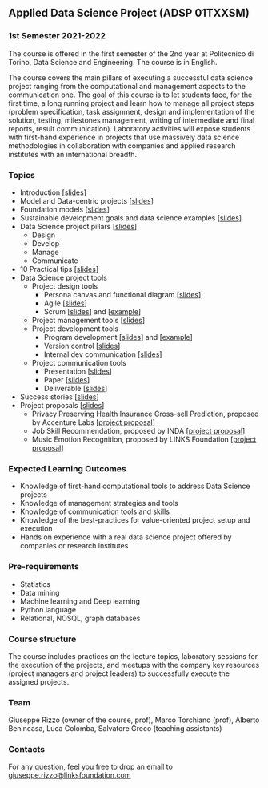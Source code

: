 ## Applied Data Science Project (ADSP 01TXXSM) 

### 1st Semester 2021-2022

The course is offered in the first semester of the 2nd year at Politecnico di Torino, Data Science and Engineering. The course is in English. 

The course covers the main pillars of executing a successful data science project ranging from the computational and management aspects to the communication one.
The goal of this course is to let students face, for the first time, a long running project and learn how to manage all project steps (problem specification, task assignment, design and implementation of the solution, testing, milestones management, writing of intermediate and final reports, result communication).
Laboratory activities will expose students with first-hand experience in projects that use massively data science methodologies in collaboration with companies and applied research institutes with an international breadth.


### Topics

- Introduction [[slides](https://adsp-polito.github.io/2021/L1%20-%20ADSP%20-%20Intro.pdf)]
- Model and Data-centric projects [[slides](https://adsp-polito.github.io/2021/L2%20-%20ADSP%20-%20Model%20&%20Data%20centric.pdf)]
- Foundation models [[slides](https://adsp-polito.github.io/2021/L3%20-%20ADSP%20-%20Foundation%20models.pdf)]
- Sustainable development goals and data science examples [[slides](https://adsp-polito.github.io/2021/L4%20-%20ADSP%20-%20SGDs%20and%20data%20science%20project%20examples.pdf)]
- Data Science project pillars [[slides](https://adsp-polito.github.io/2021/L5%20-%20ADSP%20-%20Pillars.pdf)] 
  - Design 
  - Develop
  - Manage
  - Communicate
- 10 Practical tips [[slides](https://adsp-polito.github.io/2021/L6%20-%20ADSP%20-%2010%20practical%20tips.pdf)]
- Data Science project tools
  - Project design tools
    - Persona canvas and functional diagram [[slides](https://adsp-polito.github.io/2021/L7%20-%20ADSP%20-%20Project%20design%20tools.pdf)]
    - Agile [[slides](https://adsp-polito.github.io/2021/L8%20-%20ADSP%20-%20AgileSwDev.pdf)]
    - Scrum [[slides](https://adsp-polito.github.io/2021/L10%20-%20ADSP%20-%20Scrum.pdf)] and [[example](https://adsp-polito.github.io/2021/OfficeQueueManagement.pdf)]   
  - Project management tools [[slides](https://adsp-polito.github.io/2021/L9%20-%20ADSP%20-%20Project%20management%20tools.pdf)]
  - Project development tools 
    - Program development [[slides](https://adsp-polito.github.io/2021/L11%20-%20ADSP%20-%20Project%20development%20tools%20I.pdf)] and [[example](Simple%20Sentiment%20Analysis.ipynb)] 
    - Version control [[slides](https://adsp-polito.github.io/2021/L12%20-%20ADSP%20-%20Project%20development%20tools%20II.pdf)]
    - Internal dev communication [[slides](https://adsp-polito.github.io/2021/L13%20-%20ADSP%20-%20Project%20development%20tools%20III.pdf)]
  - Project communication tools
    - Presentation [[slides](https://adsp-polito.github.io/2021/L16%20-%20ADSP%20-%20Project%20communication%20tools%20I.pdf)]
    - Paper [[slides](https://adsp-polito.github.io/2021/L17%20-%20ADSP%20-%20Project%20communication%20tools%20II.pdf)]
    - Deliverable [[slides](https://adsp-polito.github.io/2021/L18%20-%20ADSP%20-%20Project%20communication%20tools%20III.pdf)]
- Success stories [[slides](https://adsp-polito.github.io/2021/L19%20-%20ADSP%20-%20Success%20stories.pdf)]
- Project proposals [[slides](https://adsp-polito.github.io/2021/L20%20-%20ADSP%20-%20Project%20proposals.pdf)]
    - Privacy Preserving Health Insurance Cross-sell Prediction, proposed by Accenture Labs [[project proposal](https://adsp-polito.github.io/2021/Accenture%20Labs%20_ADSP.pdf)]
    - Job Skill Recommendation, proposed by INDA [[project proposal](https://adsp-polito.github.io/2021/INDA_ADSP.pdf)]
    - Music Emotion Recognition, proposed by LINKS Foundation [[project proposal](https://adsp-polito.github.io/2021/LINKS_ADSP.pdf)] 


### Expected Learning Outcomes 
- Knowledge of first-hand computational tools to address Data Science projects  
- Knowledge of management strategies and tools
- Knowledge of communication tools and skills
- Knowledge of the best-practices for value-oriented project setup and execution
- Hands on experience with a real data science project offered by companies or research institutes

### Pre-requirements 
- Statistics
- Data mining
- Machine learning and Deep learning 
- Python language
- Relational, NOSQL, graph databases

### Course structure 
The course includes practices on the lecture topics, laboratory sessions for the execution of the projects, and meetups with the company key resources (project managers and project leaders) to successfully execute the assigned projects.

### Team
Giuseppe Rizzo (owner of the course, prof), Marco Torchiano (prof), Alberto Benincasa, Luca Colomba, Salvatore Greco (teaching assistants)

### Contacts
For any question, feel you free to drop an email to <giuseppe.rizzo@linksfoundation.com>
